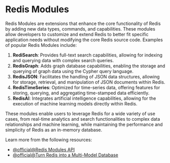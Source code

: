 # Redis Modules

Redis Modules are extensions that enhance the core functionality of Redis by adding new data types, commands, and capabilities. These modules allow developers to customize and extend Redis to better fit specific application needs without modifying the core Redis source code. Examples of popular Redis Modules include:

1. **RediSearch**: Provides full-text search capabilities, allowing for indexing and querying data with complex search queries.
2. **RedisGraph**: Adds graph database capabilities, enabling the storage and querying of graph data using the Cypher query language.
3. **RedisJSON**: Facilitates the handling of JSON data structures, allowing for storage, retrieval, and manipulation of JSON documents within Redis.
4. **RedisTimeSeries**: Optimized for time-series data, offering features for storing, querying, and aggregating time-stamped data efficiently.
5. **RedisAI**: Integrates artificial intelligence capabilities, allowing for the execution of machine learning models directly within Redis.

These modules enable users to leverage Redis for a wide variety of use cases, from real-time analytics and search functionalities to complex data relationships and machine learning, while maintaining the performance and simplicity of Redis as an in-memory database.

Learn more from the following resources:

- [@official@Redis Modules API](https://redis.io/docs/latest/develop/reference/modules/)
- [@official@Turn Redis into a Multi-Model Database](https://redis.io/resources/modules-redis-labs-turns-redis-multi-model-database/)